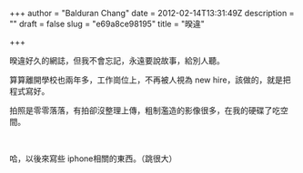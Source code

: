 +++
author = "Balduran Chang"
date = 2012-02-14T13:31:49Z
description = ""
draft = false
slug = "e69a8ce98195"
title = "暌違"

+++


暌違好久的網誌，但我不會忘記，永遠要說故事，給別人聽。

算算離開學校也兩年多，工作崗位上，不再被人視為 new hire，該做的，就是把程式寫好。

拍照是零零落落，有拍卻沒整理上傳，粗制濫造的影像很多，在我的硬碟了吃空間。

 

哈，以後來寫些 iphone相關的東西。（跳很大）

